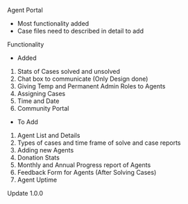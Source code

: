 Agent Portal

- Most functionality added
- Case files need to described in detail to add

Functionality

- Added 
1. Stats of Cases solved and unsolved
2. Chat box to communicate (Only Design done)
3. Giving Temp and Permanent Admin Roles to Agents
4. Assigning Cases
5. Time and Date
6. Community Portal

- To Add
1. Agent List and Details
2. Types of cases and time frame of solve and case reports
3. Adding new Agents
4. Donation Stats
5. Monthly and Annual Progress report of Agents
6. Feedback Form for Agents (After Solving Cases)
7. Agent Uptime

Update 1.0.0
